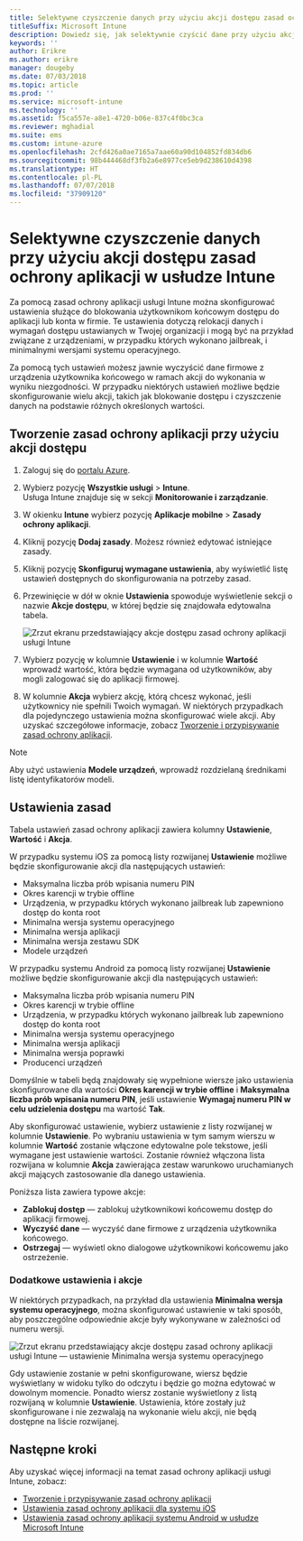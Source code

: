 ```yaml
---
title: Selektywne czyszczenie danych przy użyciu akcji dostępu zasad ochrony aplikacji
titleSuffix: Microsoft Intune
description: Dowiedz się, jak selektywnie czyścić dane przy użyciu akcji dostępu zasad ochrony aplikacji w usłudze Microsoft Intune.
keywords: ''
author: Erikre
ms.author: erikre
manager: dougeby
ms.date: 07/03/2018
ms.topic: article
ms.prod: ''
ms.service: microsoft-intune
ms.technology: ''
ms.assetid: f5ca557e-a8e1-4720-b06e-837c4f0bc3ca
ms.reviewer: mghadial
ms.suite: ems
ms.custom: intune-azure
ms.openlocfilehash: 2cfd426a0ae7165a7aae60a90d104852fd834db6
ms.sourcegitcommit: 98b444468df3fb2a6e8977ce5eb9d238610d4398
ms.translationtype: HT
ms.contentlocale: pl-PL
ms.lasthandoff: 07/07/2018
ms.locfileid: "37909120"
---
```

# <a name="selectively-wipe-data-using-app-protection-policy-access-actions-in-intune"></a>Selektywne czyszczenie danych przy użyciu akcji dostępu zasad ochrony aplikacji w usłudze Intune

Za pomocą zasad ochrony aplikacji usługi Intune można skonfigurować ustawienia służące do blokowania użytkownikom końcowym dostępu do aplikacji lub konta w firmie. Te ustawienia dotyczą relokacji danych i wymagań dostępu ustawianych w Twojej organizacji i mogą być na przykład związane z urządzeniami, w przypadku których wykonano jailbreak, i minimalnymi wersjami systemu operacyjnego.
 
Za pomocą tych ustawień możesz jawnie wyczyścić dane firmowe z urządzenia użytkownika końcowego w ramach akcji do wykonania w wyniku niezgodności. W przypadku niektórych ustawień możliwe będzie skonfigurowanie wielu akcji, takich jak blokowanie dostępu i czyszczenie danych na podstawie różnych określonych wartości.

## <a name="create-an-app-protection-policy-using-access-actions"></a>Tworzenie zasad ochrony aplikacji przy użyciu akcji dostępu

1. Zaloguj się do [portalu Azure](https://portal.azure.com).
2. Wybierz pozycję **Wszystkie usługi** > **Intune**.  
    Usługa Intune znajduje się w sekcji **Monitorowanie i zarządzanie**.
3. W okienku **Intune** wybierz pozycję **Aplikacje mobilne** > **Zasady ochrony aplikacji**.
4. Kliknij pozycję **Dodaj zasady**. Możesz również edytować istniejące zasady. 
5. Kliknij pozycję **Skonfiguruj wymagane ustawienia**, aby wyświetlić listę ustawień dostępnych do skonfigurowania na potrzeby zasad. 
6. Przewinięcie w dół w oknie **Ustawienia** spowoduje wyświetlenie sekcji o nazwie **Akcje dostępu**, w której będzie się znajdowała edytowalna tabela.

    ![Zrzut ekranu przedstawiający akcje dostępu zasad ochrony aplikacji usługi Intune](./media/apps-selective-wipe-access-actions01.png)

7. Wybierz pozycję w kolumnie **Ustawienie** i w kolumnie **Wartość** wprowadź wartość, która będzie wymagana od użytkowników, aby mogli zalogować się do aplikacji firmowej. 
8. W kolumnie **Akcja** wybierz akcję, którą chcesz wykonać, jeśli użytkownicy nie spełnili Twoich wymagań. W niektórych przypadkach dla pojedynczego ustawienia można skonfigurować wiele akcji. Aby uzyskać szczegółowe informacje, zobacz [Tworzenie i przypisywanie zasad ochrony aplikacji](app-protection-policies.md).

>[!NOTE]
> Aby użyć ustawienia **Modele urządzeń**, wprowadź rozdzielaną średnikami listę identyfikatorów modeli. 

## <a name="policy-settings"></a>Ustawienia zasad 

Tabela ustawień zasad ochrony aplikacji zawiera kolumny **Ustawienie**, **Wartość** i **Akcja**.

W przypadku systemu iOS za pomocą listy rozwijanej **Ustawienie** możliwe będzie skonfigurowanie akcji dla następujących ustawień:
-  Maksymalna liczba prób wpisania numeru PIN
-  Okres karencji w trybie offline
-  Urządzenia, w przypadku których wykonano jailbreak lub zapewniono dostęp do konta root
-  Minimalna wersja systemu operacyjnego
-  Minimalna wersja aplikacji
-  Minimalna wersja zestawu SDK
-  Modele urządzeń

W przypadku systemu Android za pomocą listy rozwijanej **Ustawienie** możliwe będzie skonfigurowanie akcji dla następujących ustawień:
-  Maksymalna liczba prób wpisania numeru PIN
-  Okres karencji w trybie offline
-  Urządzenia, w przypadku których wykonano jailbreak lub zapewniono dostęp do konta root
-  Minimalna wersja systemu operacyjnego
-  Minimalna wersja aplikacji
-  Minimalna wersja poprawki
-  Producenci urządzeń

Domyślnie w tabeli będą znajdowały się wypełnione wiersze jako ustawienia skonfigurowane dla wartości **Okres karencji w trybie offline** i **Maksymalna liczba prób wpisania numeru PIN**, jeśli ustawienie **Wymagaj numeru PIN w celu udzielenia dostępu** ma wartość **Tak**.
 
Aby skonfigurować ustawienie, wybierz ustawienie z listy rozwijanej w kolumnie **Ustawienie**. Po wybraniu ustawienia w tym samym wierszu w kolumnie **Wartość** zostanie włączone edytowalne pole tekstowe, jeśli wymagane jest ustawienie wartości. Zostanie również włączona lista rozwijana w kolumnie **Akcja** zawierająca zestaw warunkowo uruchamianych akcji mających zastosowanie dla danego ustawienia. 

Poniższa lista zawiera typowe akcje:
-  **Zablokuj dostęp** — zablokuj użytkownikowi końcowemu dostęp do aplikacji firmowej.
-  **Wyczyść dane** — wyczyść dane firmowe z urządzenia użytkownika końcowego.
-  **Ostrzegaj** — wyświetl okno dialogowe użytkownikowi końcowemu jako ostrzeżenie.

### <a name="additional-settings-and-actions"></a>Dodatkowe ustawienia i akcje 

W niektórych przypadkach, na przykład dla ustawienia **Minimalna wersja systemu operacyjnego**, można skonfigurować ustawienie w taki sposób, aby poszczególne odpowiednie akcje były wykonywane w zależności od numeru wersji. 

![Zrzut ekranu przedstawiający akcje dostępu zasad ochrony aplikacji usługi Intune — ustawienie Minimalna wersja systemu operacyjnego](./media/apps-selective-wipe-access-actions05.png)

Gdy ustawienie zostanie w pełni skonfigurowane, wiersz będzie wyświetlany w widoku tylko do odczytu i będzie go można edytować w dowolnym momencie. Ponadto wiersz zostanie wyświetlony z listą rozwijaną w kolumnie **Ustawienie**. Ustawienia, które zostały już skonfigurowane i nie zezwalają na wykonanie wielu akcji, nie będą dostępne na liście rozwijanej.

## <a name="next-steps"></a>Następne kroki

Aby uzyskać więcej informacji na temat zasad ochrony aplikacji usługi Intune, zobacz:
- [Tworzenie i przypisywanie zasad ochrony aplikacji](app-protection-policies.md)
- [Ustawienia zasad ochrony aplikacji dla systemu iOS](app-protection-policy-settings-ios.md)
- [Ustawienia zasad ochrony aplikacji systemu Android w usłudze Microsoft Intune](app-protection-policy-settings-android.md) 


